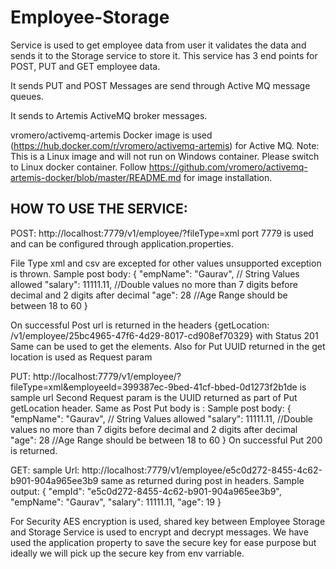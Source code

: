 # Employee-Storage


Service is used to get employee data from user it validates the data and sends it to the Storage service to store it. 
This service has 3 end points for POST, PUT and GET employee data.

It sends PUT and POST Messages are send through Active MQ message queues.

It sends to Artemis ActiveMQ broker messages.

vromero/activemq-artemis Docker image is used (https://hub.docker.com/r/vromero/activemq-artemis) for Active MQ.
Note: This is a Linux image and will not run on Windows container. Please switch to Linux docker container.
Follow https://github.com/vromero/activemq-artemis-docker/blob/master/README.md for image installation.

HOW TO USE THE SERVICE:
-----------------------------------------------------------------------------------------------------------------------------

POST:
http://localhost:7779/v1/employee/?fileType=xml
 port 7779 is used and can be configured through application.properties.
 
File Type xml and csv are excepted for other values unsupported exception is thrown.
Sample post body:
{
    "empName": "Gaurav",  // String Values allowed
    "salary": 11111.11,   //Double values no more than 7 digits before decimal and 2 digits after decimal
    "age": 28             //Age Range should be between 18 to 60
}
 
On successful Post url is returned in the headers {getLocation: /v1/employee/25bc4965-47f6-4d29-8017-cd908ef70329} with Status 201
Same can be used to get the elements. Also for Put UUID returned in the get location is used as Request param

PUT:
http://localhost:7779/v1/employee/?fileType=xml&employeeId=399387ec-9bed-41cf-bbed-0d1273f2b1de is sample url
Second Request param is the UUID returned as part of Put getLocation header.
Same as Post Put body is :
Sample post body:
{
    "empName": "Gaurav",  // String Values allowed
    "salary": 11111.11,   //Double values no more than 7 digits before decimal and 2 digits after decimal
    "age": 28             //Age Range should be between 18 to 60
}
On successful Put 200 is returned.

GET:
sample Url: http://localhost:7779/v1/employee/e5c0d272-8455-4c62-b901-904a965ee3b9
same as returned during post in headers.
Sample output:
{
    "empId": "e5c0d272-8455-4c62-b901-904a965ee3b9",
    "empName": "Gaurav",
    "salary": 11111.11,
    "age": 19
}

For Security AES encryption is used, shared key between Employee Storage and Storage Service is used to encrypt and decrypt messages. We have used the application property to save the secure key for ease purpose but ideally we will pick up the secure key from env varriable.
